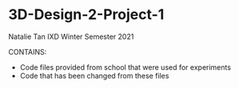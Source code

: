 # 3D-Design-2-Project-1

Natalie Tan
IXD Winter Semester 2021

CONTAINS:
- Code files provided from school that were used for experiments 
- Code that has been changed from these files 
